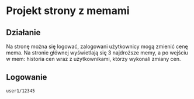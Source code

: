 # Projekt strony z memami
## Działanie
Na stronę można się logować, zalogowani użytkownicy mogą zmienić cenę mema. Na stronie głównej wyświetlają się 3 najdroższe memy, a po wejściu w mem: historia cen wraz z użytkownikami, którzy wykonali zmiany cen. 

## Logowanie
```
user1/12345
```
